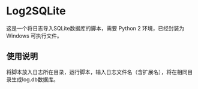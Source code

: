 # Log2SQLite

这是一个将日志导入SQLite数据库的脚本，需要 Python 2 环境，已经封装为 Windows 可执行文件。

## 使用说明

将脚本放入日志所在目录，运行脚本，输入日志文件名（含扩展名），将在相同目录生成log.db数据库。
